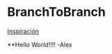 # BranchToBranch

[Inspiración](https://github.com/surajondev/medusa-discord-integration)

**Hello World!!!! -Alex
